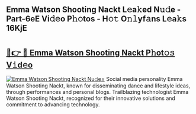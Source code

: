 ## Emma Watson Shooting Nackt L𝚎a𝚔ed N𝚞𝚍e - Part-6eE Vi𝚍𝚎o P𝚑𝚘tos - H𝚘𝚝 O𝚗𝚕yf𝚊ns L𝚎a𝚔s 16KjE

# <h2><a href="http://kfeem1.oniu.top/?m=Emma+Watson+Shooting+Nackt">🔗👉 🔴 Emma Watson Shooting Nackt P𝚑ot𝚘𝚜 V𝚒d𝚎o</a></h2>

[![Emma Watson Shooting Nackt Nu𝚍e𝚜](https://i.imgur.com/0qMVB7G.gif)](http://kfeem1.oniu.top/?m=Emma+Watson+Shooting+Nackt)
Social media personality Emma Watson Shooting Nackt, known for disseminating dance and lifestyle ideas, through performances and personal blogs. Trailblazing technologist Emma Watson Shooting Nackt, recognized for their innovative solutions and commitment to advancing technology.  
